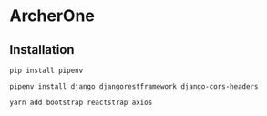 # ArcherOne
## Installation
`pip install pipenv`

`pipenv install django djangorestframework django-cors-headers`

`yarn add bootstrap reactstrap axios`
